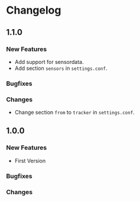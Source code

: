 # Changelog
## 1.1.0
### New Features
* Add support for sensordata.
* Add section `sensors` in `settings.conf`.

### Bugfixes
### Changes
* Change section `from` to `tracker` in `settings.conf`.
## 1.0.0
### New Features
* First Version

### Bugfixes
### Changes